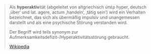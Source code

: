 > Als **hyperaktiv**ität (abgeleitet von altgriechisch ὑπέρ hyper, deutsch ‚über‘ und lat. agere, actum ‚handeln‘, ‚tätig sein‘) wird ein Verhalten bezeichnet, das sich als übermäßig impulsiv und unangemessen darstellt und als eine psychische Störung verstanden wird.
>
> Der Begriff wird teils synonym zur Aufmerksamkeitsdefizit-/Hyperaktivitätsstörung gebraucht.
>
> [Wikipedia](https://de.wikipedia.org/wiki/Hyperaktivit%C3%A4t)